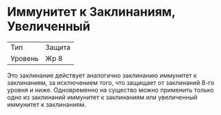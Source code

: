 # Иммунитет к Заклинаниям, Увеличенный

| | |
|---|---|
|Тип|Защита|
|Уровень| Жр 8|

Это заклинание действует аналогично заклинанию иммунитет к заклинаниям, за исключением того, что защищает от заклинаний 8-го уровня и ниже. Одновременно на существо можно применить только одно из заклинаний иммунитет к заклинаниям или увеличенный иммунитет к заклинаниям.